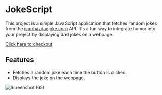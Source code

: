 # JokeScript

This project is a simple JavaScript application that fetches random jokes from the [icanhazdadjoke.com](https://icanhazdadjoke.com/) API. It's a fun way to integrate humor into your project by displaying dad jokes on a webpage.

[Click here to checkout](https://samiansari01.github.io/JokeScript/)

## Features

- Fetches a random joke each time the button is clicked.
- Displays the joke on the webpage.

![Screenshot (65)](https://github.com/user-attachments/assets/a733d242-ca8b-497f-8514-b8d67c9edaba)
